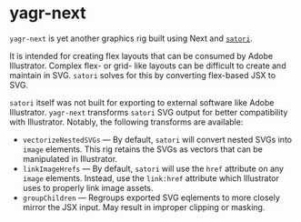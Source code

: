 # yagr-next

`yagr-next` is yet another graphics rig built using Next and [`satori`](https://github.com/vercel/satori).

It is intended for creating flex layouts that can be consumed by Adobe Illustrator. Complex flex- or grid- like layouts can be difficult to create and maintain in SVG. `satori` solves for this by converting flex-based JSX to SVG. 

`satori` itself was not built for exporting to external software like Adobe Illustrator. `yagr-next` transforms `satori` SVG output for better compatibility with Illustrator. Notably, the following transforms are available:

- `vectorizeNestedSVGs` — By default, `satori` will convert nested SVGs into `image` elements. This rig retains the SVGs as vectors that can be manipulated in Illustrator.
- `linkImageHrefs` — By default, `satori` will use the `href` attribute on any `image` elements. Instead, use the `link:href` attribute which Illustrator uses to properly link image assets.
- `groupChildren` — Regroups exported SVG eqlements to more closely mirror the JSX input. May result in improper clipping or masking.
